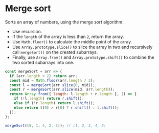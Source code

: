 # Merge sort

Sorts an array of numbers, using the merge sort algorithm.

* Use recursion.
* If the `length` of the array is less than `2`, return the array.
* Use `Math.floor()` to calculate the middle point of the array.
* Use `Array.prototype.slice()` to slice the array in two and recursively call `mergeSort()` on the created subarrays.
* Finally, use `Array.from()` and `Array.prototype.shift()` to combine the two sorted subarrays into one.

```js
const mergeSort = arr => {
  if (arr.length < 2) return arr;
  const mid = Math.floor(arr.length / 2);
  const l = mergeSort(arr.slice(0, mid));
  const r = mergeSort(arr.slice(mid, arr.length));
  return Array.from({ length: l.length + r.length }, () => {
    if (!l.length) return r.shift();
    else if (!r.length) return l.shift();
    else return l[0] > r[0] ? r.shift() : l.shift();
  });
};
```

```js
mergeSort([5, 1, 4, 2, 3]); // [1, 2, 3, 4, 5]
```
